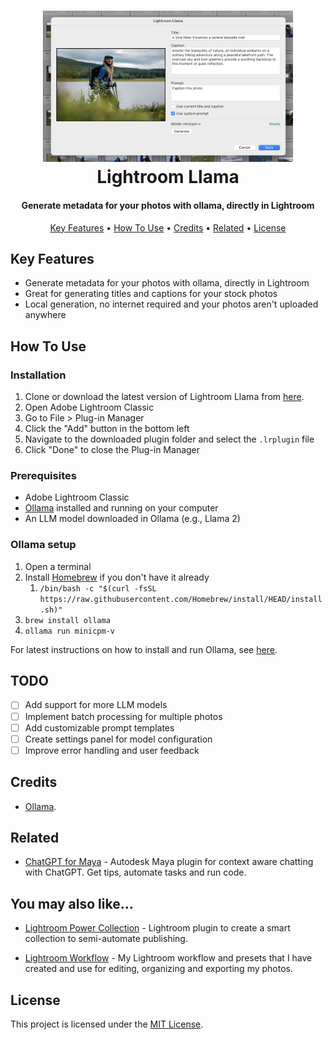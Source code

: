 <h1 align="center">
  <img src="./screenshot.png" width=400>
  <br/>
  Lightroom Llama
</h1>

<h4 align="center">Generate metadata for your photos with ollama, directly in Lightroom</h4>
<p align="center">
  <a href="#key-features">Key Features</a> •
  <a href="#how-to-use">How To Use</a> •
  <a href="#credits">Credits</a> •
  <a href="#related">Related</a> •
  <a href="#license">License</a>
</p>

## Key Features

- Generate metadata for your photos with ollama, directly in Lightroom
- Great for generating titles and captions for your stock photos
- Local generation, no internet required and your photos aren't uploaded anywhere

## How To Use

### Installation

1. Clone or download the latest version of Lightroom Llama from [here](https://github.com/thejoltjoker/lightroom-llama).
2. Open Adobe Lightroom Classic
3. Go to File > Plug-in Manager
4. Click the "Add" button in the bottom left
5. Navigate to the downloaded plugin folder and select the `.lrplugin` file
6. Click "Done" to close the Plug-in Manager

### Prerequisites

- Adobe Lightroom Classic
- [Ollama](https://ollama.ai/) installed and running on your computer
- An LLM model downloaded in Ollama (e.g., Llama 2)

### Ollama setup
1. Open a terminal
2. Install [Homebrew](https://brew.sh/) if you don't have it already
   1. `/bin/bash -c "$(curl -fsSL https://raw.githubusercontent.com/Homebrew/install/HEAD/install.sh)"`
3. `brew install ollama`
4. `ollama run minicpm-v`

For latest instructions on how to install and run Ollama, see [here](https://github.com/ollama/ollama).

## TODO

- [ ] Add support for more LLM models
- [ ] Implement batch processing for multiple photos
- [ ] Add customizable prompt templates
- [ ] Create settings panel for model configuration
- [ ] Improve error handling and user feedback

## Credits

- [Ollama](https://ollama.com/).

## Related

- [ChatGPT for Maya](https://github.com/thejoltjoker/chatgpt-for-maya) - Autodesk Maya plugin for context aware chatting with ChatGPT. Get tips, automate tasks and run code.

## You may also like...

- [Lightroom Power Collection](https://github.com/thejoltjoker/lightroom-power-collection) - Lightroom plugin to create a smart collection to semi-automate publishing.

- [Lightroom Workflow](https://github.com/thejoltjoker/lightroom-workflow) - My Lightroom workflow and presets that I have created and use for editing, organizing and exporting my photos.

## License

This project is licensed under the [MIT License](LICENSE).

